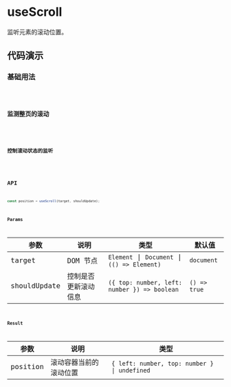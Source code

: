 # useScroll

监听元素的滚动位置。

## 代码演示

### 基础用法

<code src="./demo/demo1.tsx" />

### 监测整页的滚动

<code src="./demo/demo2.tsx" />

### 控制滚动状态的监听

<code src="./demo/demo3.tsx" />

## API

```typescript
const position = useScroll(target, shouldUpdate);
```

### Params

| 参数         | 说明                 | 类型                                         | 默认值       |
| ------------ | -------------------- | -------------------------------------------- | ------------ |
| target       | DOM 节点             | `Element` \| `Document` \| `(() => Element)` | `document`   |
| shouldUpdate | 控制是否更新滚动信息 | `({ top: number, left: number }) => boolean` | `() => true` |

### Result

| 参数     | 说明                   | 类型                                         |
| -------- | ---------------------- | -------------------------------------------- |
| position | 滚动容器当前的滚动位置 | `{ left: number, top: number } \| undefined` |
